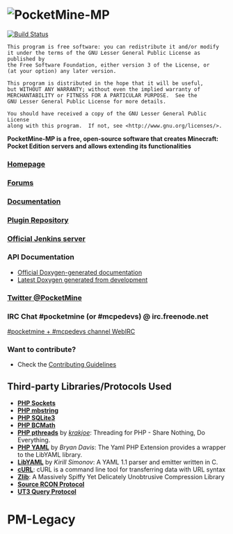 # ![PocketMine-MP](http://cdn.pocketmine.net/img/PocketMine-MP-h.png)
[![Build Status](https://travis-ci.org/pmmp/PocketMine-MP.svg?branch=master)](https://travis-ci.org/pmmp/PocketMine-MP)


	This program is free software: you can redistribute it and/or modify
	it under the terms of the GNU Lesser General Public License as published by
	the Free Software Foundation, either version 3 of the License, or
	(at your option) any later version.

	This program is distributed in the hope that it will be useful,
	but WITHOUT ANY WARRANTY; without even the implied warranty of
	MERCHANTABILITY or FITNESS FOR A PARTICULAR PURPOSE.  See the
	GNU Lesser General Public License for more details.

	You should have received a copy of the GNU Lesser General Public License
	along with this program.  If not, see <http://www.gnu.org/licenses/>.


__PocketMine-MP is a free, open-source software that creates Minecraft: Pocket Edition servers and allows extending its functionalities__

### [Homepage](http://www.pocketmine.net/)

### [Forums](http://forums.pocketmine.net/)

### [Documentation](http://pocketmine-mp.readthedocs.org/)

### [Plugin Repository](http://plugins.pocketmine.net/)

<!--## [FAQ: Frequently Asked Questions](https://github.com/PocketMine/PocketMine-MP/wiki/Frequently-Asked-Questions)-->

### [Official Jenkins server](http://jenkins.pocketmine.net/)

### API Documentation
 * [Official Doxygen-generated documentation](http://docs.pocketmine.net/)
 * [Latest Doxygen generated from development](http://jenkins.pocketmine.net/job/PocketMine-MP-doc/doxygen/)

### [Twitter @PocketMine](https://twitter.com/PocketMine)

### IRC Chat #pocketmine (or #mcpedevs) @ irc.freenode.net
[#pocketmine + #mcpedevs channel WebIRC](http://webchat.freenode.net/?channels=pocketmine,mcpedevs)

### Want to contribute?
* Check the [Contributing Guidelines](CONTRIBUTING.md)


## Third-party Libraries/Protocols Used
* __[PHP Sockets](http://php.net/manual/en/book.sockets.php)__
* __[PHP mbstring](http://php.net/manual/en/book.mbstring.php)__
* __[PHP SQLite3](http://php.net/manual/en/book.sqlite3.php)__
* __[PHP BCMath](http://php.net/manual/en/book.bc.php)__
* __[PHP pthreads](http://pthreads.org/)__ by _[krakjoe](https://github.com/krakjoe)_: Threading for PHP - Share Nothing, Do Everything.
* __[PHP YAML](https://code.google.com/p/php-yaml/)__ by _Bryan Davis_: The Yaml PHP Extension provides a wrapper to the LibYAML library.
* __[LibYAML](http://pyyaml.org/wiki/LibYAML)__ by _Kirill Simonov_: A YAML 1.1 parser and emitter written in C.
* __[cURL](http://curl.haxx.se/)__: cURL is a command line tool for transferring data with URL syntax
* __[Zlib](http://www.zlib.net/)__: A Massively Spiffy Yet Delicately Unobtrusive Compression Library
* __[Source RCON Protocol](https://developer.valvesoftware.com/wiki/Source_RCON_Protocol)__
* __[UT3 Query Protocol](http://wiki.unrealadmin.org/UT3_query_protocol)__
# PM-Legacy
